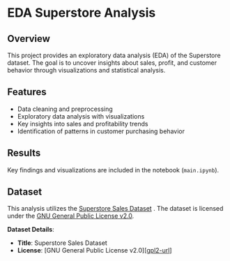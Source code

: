 # EDA Superstore Analysis

## Overview
This project provides an exploratory data analysis (EDA) of the Superstore dataset. The goal is to uncover insights about sales, profit, and customer behavior through visualizations and statistical analysis.


## Features
- Data cleaning and preprocessing
- Exploratory data analysis with visualizations
- Key insights into sales and profitability trends
- Identification of patterns in customer purchasing behavior

## Results
Key findings and visualizations are included in the notebook (`main.ipynb`).

## Dataset

This analysis utilizes the [Superstore Sales Dataset][dataset-url] . The dataset is licensed under the [GNU General Public License v2.0][gpl2-url].

**Dataset Details**:
- **Title**: Superstore Sales Dataset
- **License**: [GNU General Public License v2.0][[gpl2-url](http://gnu.org/licenses/old-licenses/gpl-2.0.en.html)]

[dataset-url]: https://www.kaggle.com/datasets/rohitsahoo/sales-forecasting
[gpl2-url]: https://www.gnu.org/licenses/old-licenses/gpl-2.0.en.html


